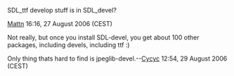 SDL_ttf develop stuff is in SDL_devel?


[Mattn](User:Mattn "wikilink") 16:16, 27 August 2006 (CEST)

<!-- -->



Not really, but once you install SDL-devel, you get about 100 other
packages, including devels, including ttf :)

<!-- -->



Only thing thats hard to find is
jpeglib-devel.--[Cycyc](User:Cycyc "wikilink") 12:54, 29 August 2006
(CEST)